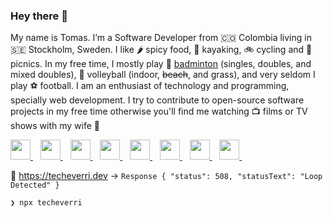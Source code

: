 ### Hey there 👋

My name is Tomas. I’m a Software Developer from 🇨🇴 Colombia living in 🇸🇪
Stockholm, Sweden. I like 🌶 spicy food, 🛶 kayaking, 🚲 cycling and 🧺 picnics. In my free
time, I mostly play 🏸 [badminton](https://badmintonsweden.tournamentsoftware.com/player-profile/c51332aa-ffdc-47aa-9d28-281ed4108d03) (singles, doubles, and mixed doubles), 🏐 volleyball (indoor,
~~beach~~, and grass), and very seldom I play ⚽️ football. I am an enthusiast of
technology and programming, specially web development. I try to contribute to
open-source software projects in my free time otherwise you'll find me watching 📺 films or TV shows with my
wife 👰

<a title="Twitter" href="https://twitter.com/TomasEcheverri">
  <img height="32" src="https://unpkg.com/super-tiny-icons@latest/images/svg/twitter.svg" />
</a>
&nbsp;&nbsp;
<a rel="me" title="Mastodon" href="https://mastodon.social/web/@techeverri">
  <img height="32" src="https://unpkg.com/super-tiny-icons@latest/images/svg/mastodon.svg" />
</a>
&nbsp;&nbsp;
<a title="LinkedIn" href="https://www.linkedin.com/in/tomechval/">
  <img height="32" src="https://unpkg.com/super-tiny-icons@latest/images/svg/linkedin.svg" />
</a>
&nbsp;&nbsp;
<a title="GitHub" href="https://github.com/techeverri">
  <img height="32" src="https://unpkg.com/super-tiny-icons@latest/images/svg/github.svg" />
</a>
&nbsp;&nbsp;
<a title="CodePen" href="https://codepen.io/techeverri">
  <img height="32" src="https://unpkg.com/super-tiny-icons@latest/images/svg/codepen.svg" />
</a>
&nbsp;&nbsp;
<a title="AngelList" href="https://angel.co/techeverri">
  <img height="32" src="https://unpkg.com/super-tiny-icons@latest/images/svg/angellist.svg" />
</a>
&nbsp;&nbsp;
<a title="npm" href="https://www.npmjs.com/~techeverri">
  <img height="32" src="https://unpkg.com/super-tiny-icons@latest/images/svg/npm.svg" />
</a>
&nbsp;&nbsp;
<a title="Stack Overflow" href="https://stackoverflow.com/users/story/1416747">
  <img height="32" src="https://unpkg.com/super-tiny-icons@latest/images/svg/stackoverflow.svg" />
</a>
&nbsp;&nbsp;

🔗 <https://techeverri.dev> → `Response { "status": 508, "statusText": "Loop Detected" }`

```sh
❯ npx techeverri
```
